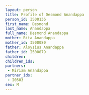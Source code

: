 ```yaml
---
layout: person
title: Profile of Desmond Anandappa
person_id: I500136
first_name: Desmond
last_name: Anandappa
full_name: Desmond Anandappa
mother: Rita Anandappa
mother_id: I500080
father: Aloysius Anandappa
father_id: I500079
children:
children_ids:
partners:
 - Miriam Anandappa
partner_ids:
 - I0503
sex: M
---
```


